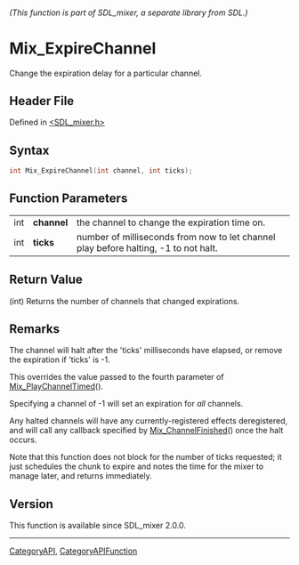 ###### (This function is part of SDL_mixer, a separate library from SDL.)
# Mix_ExpireChannel

Change the expiration delay for a particular channel.

## Header File

Defined in [<SDL_mixer.h>](https://github.com/libsdl-org/SDL_mixer/blob/SDL2/include/SDL_mixer.h)

## Syntax

```c
int Mix_ExpireChannel(int channel, int ticks);
```

## Function Parameters

|     |             |                                                                                     |
| --- | ----------- | ----------------------------------------------------------------------------------- |
| int | **channel** | the channel to change the expiration time on.                                       |
| int | **ticks**   | number of milliseconds from now to let channel play before halting, -1 to not halt. |

## Return Value

(int) Returns the number of channels that changed expirations.

## Remarks

The channel will halt after the 'ticks' milliseconds have elapsed, or
remove the expiration if 'ticks' is -1.

This overrides the value passed to the fourth parameter of
[Mix_PlayChannelTimed](Mix_PlayChannelTimed)().

Specifying a channel of -1 will set an expiration for _all_ channels.

Any halted channels will have any currently-registered effects
deregistered, and will call any callback specified by
[Mix_ChannelFinished](Mix_ChannelFinished)() once the halt occurs.

Note that this function does not block for the number of ticks requested;
it just schedules the chunk to expire and notes the time for the mixer to
manage later, and returns immediately.

## Version

This function is available since SDL_mixer 2.0.0.

----
[CategoryAPI](CategoryAPI), [CategoryAPIFunction](CategoryAPIFunction)

